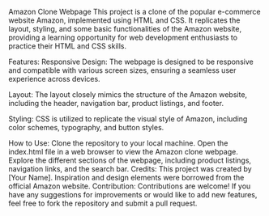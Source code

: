 Amazon Clone Webpage
This project is a clone of the popular e-commerce website Amazon, implemented using HTML and CSS. It replicates the layout, styling, and some basic functionalities of the Amazon website, providing a learning opportunity for web development enthusiasts to practice their HTML and CSS skills.

Features:
Responsive Design: The webpage is designed to be responsive and compatible with various screen sizes, ensuring a seamless user experience across devices.

Layout: The layout closely mimics the structure of the Amazon website, including the header, navigation bar, product listings, and footer.

Styling: CSS is utilized to replicate the visual style of Amazon, including color schemes, typography, and button styles.

How to Use:
Clone the repository to your local machine.
Open the index.html file in a web browser to view the Amazon clone webpage.
Explore the different sections of the webpage, including product listings, navigation links, and the search bar.
Credits:
This project was created by [Your Name].
Inspiration and design elements were borrowed from the official Amazon website.
Contribution:
Contributions are welcome! If you have any suggestions for improvements or would like to add new features, feel free to fork the repository and submit a pull request.

